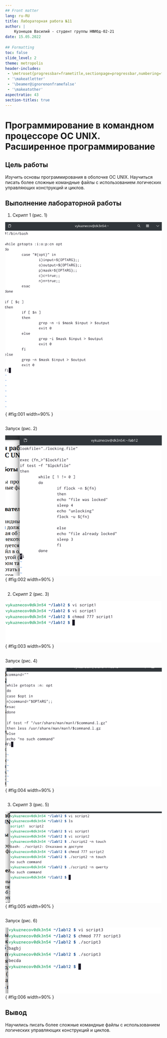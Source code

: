 ```yaml
---
## Front matter
lang: ru-RU
title: Лабораторная работа №11
author: |
    Кузнецов Василий - студент группы НФИбд-02-21
date: 15.05.2022

## Formatting
toc: false
slide_level: 2
theme: metropolis
header-includes: 
 - \metroset{progressbar=frametitle,sectionpage=progressbar,numbering=fraction}
 - '\makeatletter'
 - '\beamer@ignorenonframefalse'
 - '\makeatother'
aspectratio: 43
section-titles: true
---
```


# Программирование в командном процессоре ОС UNIX. Расширенное программирование

## Цель работы

Изучить основы программирования в оболочке ОС UNIX. Научиться писать более сложные командные файлы с использованием логических управляющих конструкций и циклов.

## Выполнение лабораторной работы

1. Скрипт 1 (рис. 1)

![Скрипт 1](../report/images/1.png){ #fig:001 width=90% }

##

Запуск (рис. 2)

![Скрипт 1 запуск](../report/images/2.png){ #fig:002 width=90% }

##

2. Скрипт 2 (рис. 3)

![Скрипт 2](../report/images/3.png){ #fig:003 width=90% }

##

Запуск (рис. 4)

![Скрипт 2 запуск](../report/images/4.png){ #fig:004 width=90% }

##

3. Скрипт 3 (рис. 5)

![Скрипт 3](../report/images/5.png){ #fig:005 width=90% }

##

Запуск (рис. 6)

![Скрипт 3 запуск](../report/images/6.png){ #fig:006 width=90% }

## Вывод

Научились писать более сложные командные файлы с использованием логических управляющих конструкций и циклов.

